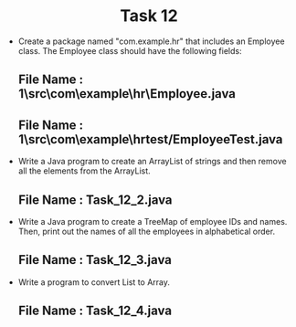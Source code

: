 <h1 align="center">
  Task 12
</h1> 

* Create a package named "com.example.hr" that includes an Employee class. The Employee class should have the following fields:
  ## File Name : 1\src\com\example\hr\Employee.java
  ## File Name : 1\src\com\example\hrtest/EmployeeTest.java
  
* Write a Java program to create an ArrayList of strings and then remove all the elements from the ArrayList.
  ## File Name : Task_12_2.java
  
* Write a Java program to create a TreeMap of employee IDs and names. Then, print out the names of all the employees in alphabetical order.
  ## File Name : Task_12_3.java
  
* Write a program to convert List to Array.
  ## File Name : Task_12_4.java
  
  
  
